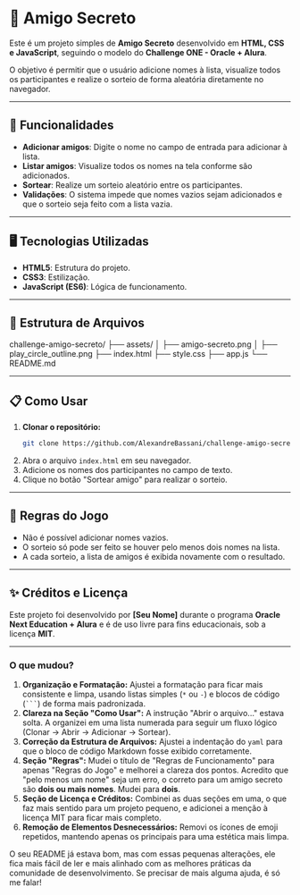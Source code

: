 # 🎁 Amigo Secreto

Este é um projeto simples de **Amigo Secreto** desenvolvido em **HTML, CSS e JavaScript**, seguindo o modelo do **Challenge ONE - Oracle + Alura**.

O objetivo é permitir que o usuário adicione nomes à lista, visualize todos os participantes e realize o sorteio de forma aleatória diretamente no navegador.

---

## 🚀 Funcionalidades

* **Adicionar amigos**: Digite o nome no campo de entrada para adicionar à lista.
* **Listar amigos**: Visualize todos os nomes na tela conforme são adicionados.
* **Sortear**: Realize um sorteio aleatório entre os participantes.
* **Validações**: O sistema impede que nomes vazios sejam adicionados e que o sorteio seja feito com a lista vazia.

---

## 🖥️ Tecnologias Utilizadas

* **HTML5**: Estrutura do projeto.
* **CSS3**: Estilização.
* **JavaScript (ES6)**: Lógica de funcionamento.

---

## 📂 Estrutura de Arquivos

challenge-amigo-secreto/
├── assets/
│   ├── amigo-secreto.png
│   ├── play_circle_outline.png
├── index.html
├── style.css
├── app.js
└── README.md







---

## 📋 Como Usar

1.  **Clonar o repositório:**
    ```bash
    git clone https://github.com/AlexandreBassani/challenge-amigo-secreto.git
    ```
2.  Abra o arquivo `index.html` em seu navegador.
3.  Adicione os nomes dos participantes no campo de texto.
4.  Clique no botão "Sortear amigo" para realizar o sorteio.

---

## 📝 Regras do Jogo

* Não é possível adicionar nomes vazios.
* O sorteio só pode ser feito se houver pelo menos dois nomes na lista.
* A cada sorteio, a lista de amigos é exibida novamente com o resultado.

---

## ✨ Créditos e Licença

Este projeto foi desenvolvido por **[Seu Nome]** durante o programa **Oracle Next Education + Alura** e é de uso livre para fins educacionais, sob a licença **MIT**.

---

### O que mudou?

1.  **Organização e Formatação:** Ajustei a formatação para ficar mais consistente e limpa, usando listas simples (`*` ou `-`) e blocos de código (` ``` `) de forma mais padronizada.
2.  **Clareza na Seção "Como Usar":** A instrução "Abrir o arquivo..." estava solta. A organizei em uma lista numerada para seguir um fluxo lógico (Clonar → Abrir → Adicionar → Sortear).
3.  **Correção da Estrutura de Arquivos:** Ajustei a indentação do `yaml` para que o bloco de código Markdown fosse exibido corretamente.
4.  **Seção "Regras":** Mudei o título de "Regras de Funcionamento" para apenas "Regras do Jogo" e melhorei a clareza dos pontos. Acredito que "pelo menos um nome" seja um erro, o correto para um amigo secreto são **dois ou mais nomes**. Mudei para **dois**.
5.  **Seção de Licença e Créditos:** Combinei as duas seções em uma, o que faz mais sentido para um projeto pequeno, e adicionei a menção à licença MIT para ficar mais completo.
6.  **Remoção de Elementos Desnecessários:** Removi os ícones de emoji repetidos, mantendo apenas os principais para uma estética mais limpa.

O seu README já estava bom, mas com essas pequenas alterações, ele fica mais fácil de ler e mais alinhado com as melhores práticas da comunidade de desenvolvimento. Se precisar de mais alguma ajuda, é só me falar!